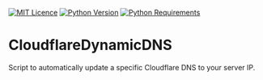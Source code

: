 [![MIT Licence](https://badges.frapsoft.com/os/mit/mit.svg?v=103)](https://github.com/AlexCarvalhoDev/CloudflareDynamicDNS/blob/master/LICENSE)
[![Python Version](https://img.shields.io/badge/Python-2.7.10-yellow.svg)](https://www.python.org/downloads/release/python-2710/)
[![Python Requirements](https://img.shields.io/badge/requires-requests-green.svg)](http://docs.python-requests.org/en/master/)

# CloudflareDynamicDNS
Script to automatically update a specific Cloudflare DNS to your server IP.
